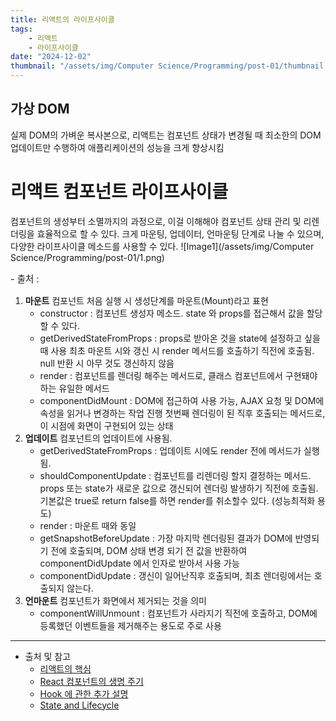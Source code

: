 ```yaml
---
title: 리액트의 라이프사이클
tags:
    - 리액트
    - 라이프사이클
date: "2024-12-02"
thumbnail: "/assets/img/Computer Science/Programming/post-01/thumbnail.png"
---
```


## 가상 DOM
실제 DOM의 가벼운 복사본으로, 리액트는 컴포넌트 상태가 변경될 때 최소한의 DOM 업데이트만 수행하여 애플리케이션의 성능을 크게 향상시킴

# 리액트 컴포넌트 라이프사이클
컴포넌트의 생성부터 소멸까지의 과정으로, 이걸 이해해야 컴포넌트 상태 관리 및 리렌더링을 효율적으로 할 수 있다.
크게 마운팅, 업데이터, 언마운팅 단계로 나눌 수 있으며, 다양한 라이프사이클 메소드를 사용할 수 있다.
![Image1](/assets/img/Computer Science/Programming/post-01/1.png)
<p style="font-size:0.9rem">- 출처 : <https://projects.wojtekmaj.pl/react-lifecycle-methods-diagram/></p>

1. **마운트**
    컴포넌트 처음 실행 시 생성단계를 마운트(Mount)라고 표현
    - constructor : 컴포넌트 생성자 메소드. state 와 props를 접근해서 값을 할당 할 수 있다.
    - getDerivedStateFromProps : props로 받아온 것을 state에 설정하고 싶을 때 사용
        최초 마운트 시와 갱신 시 render 메서드를 호출하기 직전에 호출됨. null 반환 시 아무 것도 갱신하지 않음
    - render : 컴포넌트를 렌더링 해주는 메서드로, 클래스 컴포넌트에서 구현돼야하는 유일한 메서드
    - componentDidMount : DOM에 접근하여 사용 가능, AJAX 요청 및 DOM에 속성을 읽거나 변경하는 작업 진행
    첫번째 렌더링이 된 직후 호출되는 메서드로, 이 시점에 화면이 구현되어 있는 상태
2. **업데이트**
    컴포넌트의 업데이트에 사용됨.
    - getDerivedStateFromProps : 업데이트 시에도 render 전에 메서드가 실행 됨.
    - shouldComponentUpdate : 컴포넌트를 리렌더링 할지 결정하는 메서드. props 또는 state가 새로운 값으로 갱신되어 렌더링 발생하기 직전에 호출됨.
        기본값은 true로 return false를 하면 render를 취소할수 있다. (성능최적화 용도)
    - render : 마운트 때와 동일
    - getSnapshotBeforeUpdate : 가장 마지막 렌더링된 결과가 DOM에 반영되기 전에 호출되며, DOM 상태 변경 되기 전 값을 반환하여 componentDidUpdate 에서 인자로 받아서 사용 가능
    - componentDidUpdate : 갱신이 일어난직후 호출되며, 최초 렌더링에서는 호출되지 않는다.
3. **언마운트**
    컴포넌트가 화면에서 제거되는 것을 의미
    - componentWillUnmount : 컴포넌트가 사라지기 직전에 호출하고, DOM에 등록했던 이벤트들을 제거해주는 용도로 주로 사용

---

- 출처 및 참고
    - [리액트의 핵심](https://f-lab.kr/insight/react-core-concepts?gad_source=1&gclid=Cj0KCQjwn9y1BhC2ARIsAG5IY-6fYBVVKkyERp30alu04q0H_CwPbiQe1XRdfxuD2rFRC08P1LuDUVYaAogQEALw_wcB)
    - [React 컴포넌트의 생명 주기](https://shape-coding.tistory.com/entry/React-React-컴포넌트의-생명-주기-Life-Cycle)
     - [Hook 에 관한 추가 설명](https://velog.io/@minbr0ther/React.js-리액트-라이프사이클life-cycle-순서-역할)
    - [State and Lifecycle](https://ko.legacy.reactjs.org/docs/state-and-lifecycle.html)